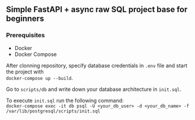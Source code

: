 ## Simple FastAPI + async raw SQL project base for beginners

### Prerequisites

- Docker
- Docker Compose

After clonning repository, specify database credentials in ```.env``` file and start the project with  
```docker-compose up --build```.

Go to ```scripts/db``` and write down your database architecture in ```init.sql```.

To execute ```init.sql``` run the following command:  
```docker-compose exec -it db psql -U <your_db_user> -d <your_db_name> -f /var/lib/postgresql/scripts/init.sql```
